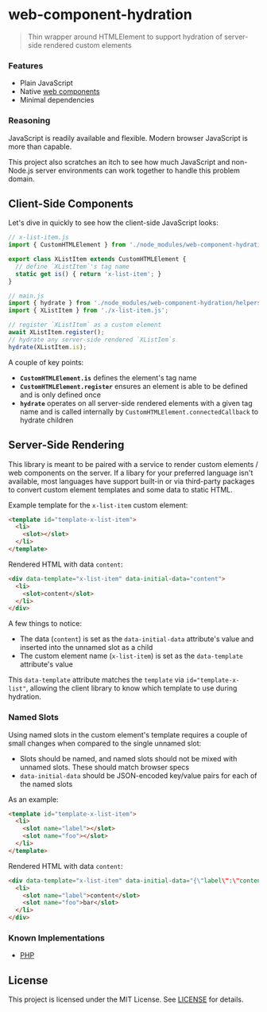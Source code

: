 # web-component-hydration

> Thin wrapper around HTMLElement to support hydration of server-side rendered custom elements

### Features

- Plain JavaScript
- Native [web components](https://developer.mozilla.org/en-US/docs/Web/Web_Components)
- Minimal dependencies

### Reasoning

JavaScript is readily available and flexible. Modern browser JavaScript is more than capable.

This project also scratches an itch to see how much JavaScript and non-Node.js server environments can work together to handle this problem domain.

## Client-Side Components

Let's dive in quickly to see how the client-side JavaScript looks:

```javascript
// x-list-item.js
import { CustomHTMLElement } from './node_modules/web-component-hydration/custom-html-element.js';

export class XListItem extends CustomHTMLElement {
  // define `XListItem`'s tag name
  static get is() { return 'x-list-item'; }
}
```

```javascript
// main.js
import { hydrate } from './node_modules/web-component-hydration/helpers.js';
import { XListItem } from './x-list-item.js';

// register `XListItem` as a custom element
await XListItem.register();
// hydrate any server-side rendered `XListIem`s
hydrate(XListItem.is);
```

A couple of key points:

- **`CustomHTMLElement.is`** defines the element's tag name
- **`CustomHTMLElement.register`** ensures an element is able to be defined and is only defined once
- **`hydrate`** operates on all server-side rendered elements with a given tag name and is called internally by `CustomHTMLElement.connectedCallback` to hydrate children

## Server-Side Rendering

This library is meant to be paired with a service to render custom elements / web components on the server. If a libary for your preferred language isn't available, most languages have support built-in or via third-party packages to convert custom element templates and some data to static HTML.

Example template for the `x-list-item` custom element:

```html
<template id="template-x-list-item">
  <li>
    <slot></slot>
  </li>
</template>
```

Rendered HTML with data `content`:

```html
<div data-template="x-list-item" data-initial-data="content">
  <li>
    <slot>content</slot>
  </li>
</div>
```

A few things to notice:

- The data (`content`) is set as the `data-initial-data` attribute's value and inserted into the unnamed slot as a child
- The custom element name (`x-list-item`) is set as the `data-template` attribute's value

This `data-template` attribute matches the `template` via `id="template-x-list"`, allowing the client library to know which template to use during hydration.

### Named Slots

Using named slots in the custom element's template requires a couple of small changes when compared to the single unnamed slot:

- Slots should be named, and named slots should not be mixed with unnamed slots. These should match browser specs
- `data-initial-data` should be JSON-encoded key/value pairs for each of the named slots

As an example:

```html
<template id="template-x-list-item">
  <li>
    <slot name="label"></slot>
    <slot name="foo"></slot>
  </li>
</template>
```

Rendered HTML with data `content`:

```html
<div data-template="x-list-item" data-initial-data="{\"label\":\"content\",\"foo\":\"bar\"}">
  <li>
    <slot name="label">content</slot>
    <slot name="foo">bar</slot>
  </li>
</div>
```

### Known Implementations

- [PHP](https://packagist.org/packages/slogsdon/web-component-ssr)

## License

This project is licensed under the MIT License. See [LICENSE](LICENSE) for details.
